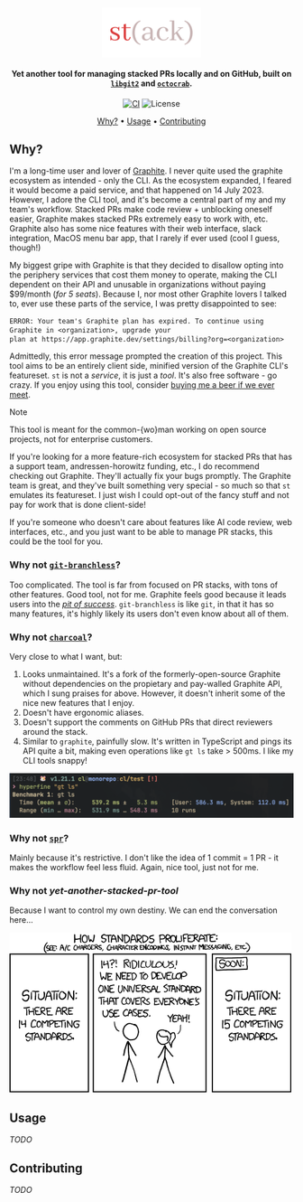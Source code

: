 <h1 align="center">
   <img src="./assets/banner.png" alt="st" width="35%" align="center">
</h1>

<h4 align="center">
   Yet another tool for managing stacked PRs locally and on GitHub, built on
   <a href="https://crates.io/crates/git2"><code>libgit2</code></a>
   and
   <a href="https://crates.io/crates/octocrab"><code>octocrab</code></a>.
</h4>

<p align="center">
  <a href="https://github.com/clabby/st/actions/workflows/rust_ci.yaml"><img src="https://github.com/clabby/st/actions/workflows/rust_ci.yaml/badge.svg?label=ci" alt="CI"></a>
  <img src="https://img.shields.io/badge/License-Beerware-green.svg?label=license&labelColor=2a2f35" alt="License">
</p>

<p align="center">
  <a href="#why">Why?</a> •
  <a href="#usage">Usage</a> •
  <a href="#contributing">Contributing</a>
</p>

## Why?

I'm a long-time user and lover of [Graphite](https://github.com/withgraphite). I never quite used the graphite ecosystem
as intended - only the CLI. As the ecosystem expanded, I feared it would become a paid service, and that happened on
14 July 2023. However, I adore the CLI tool, and it's become a central part of my and my team's workflow.
Stacked PRs make code review + unblocking oneself easier, Graphite makes stacked PRs extremely easy to work with,
etc. Graphite also has some nice features with their web interface, slack integration, MacOS menu bar app, that I rarely
if ever used (cool I guess, though!)

My biggest gripe with Graphite is that they decided to disallow opting into the periphery services that cost them money
to operate, making the CLI dependent on their API and unusable in organizations without paying $99/month (_for 5 seats_).
Because I, nor most other Graphite lovers I talked to, ever use these parts of the service, I was pretty disappointed to
see:

```
ERROR: Your team's Graphite plan has expired. To continue using Graphite in <organization>, upgrade your
plan at https://app.graphite.dev/settings/billing?org=<organization>
```

Admittedly, this error message prompted the creation of this project. This tool aims to be an entirely client
side, minified version of the Graphite CLI's featureset. `st` is not a _service_, it is just a _tool_. It's also free
software - go crazy. If you enjoy using this tool, consider [buying me a beer if we ever meet](./LICENSE.md).

> [!NOTE]
>
> This tool is meant for the common-{wo}man working on open source projects, not for enterprise customers.
>
> If you're looking for a more feature-rich ecosystem for stacked PRs that has a support team,
> andressen-horowitz funding, etc., I do recommend checking out Graphite. They'll actually fix your bugs promptly.
> The Graphite team is great, and they've built something very special - so much so that `st` emulates its featureset.
> I just wish I could opt-out of the fancy stuff and not pay for work that is done client-side!
>
> If you're someone who doesn't care about features like AI code review, web interfaces, etc., and you just want
> to be able to manage PR stacks, this could be the tool for you.

### Why not [`git-branchless`](https://github.com/arxanas/git-branchless)?

Too complicated. The tool is far from focused on PR stacks, with tons of other features. Good tool, not for me. Graphite
feels good because it leads users into the [_pit of success_](https://blog.codinghorror.com/falling-into-the-pit-of-success/).
`git-branchless` is like `git`, in that it has so many features, it's highly likely its users don't even know about
all of them.

### Why not [`charcoal`](https://github.com/danerwilliams/charcoal)?

Very close to what I want, but:

1. Looks unmaintained. It's a fork of the formerly-open-source Graphite without dependencies on the propietary
   and pay-walled Graphite API, which I sung praises for above. However, it doesn't inherit some of the nice new
   features that I enjoy.
2. Doesn't have ergonomic aliases.
3. Doesn't support the comments on GitHub PRs that direct reviewers around the stack.
4. Similar to `graphite`, painfully slow. It's written in TypeScript and pings its API quite a bit, making even
   operations like `gt ls` take > 500ms. I like my CLI tools snappy!

![gt_ls_bench](./assets/gt_ls_bench.png)

### Why not [`spr`](https://github.com/ejoffe/spr)?

Mainly because it's restrictive. I don't like the idea of 1 commit = 1 PR - it makes the workflow feel less fluid.
Again, nice tool, just not for me.

### Why not _yet-another-stacked-pr-tool_

Because I want to control my own destiny. We can end the conversation here...

![standards](./assets/standards.png)

## Usage

_TODO_

## Contributing

_TODO_
